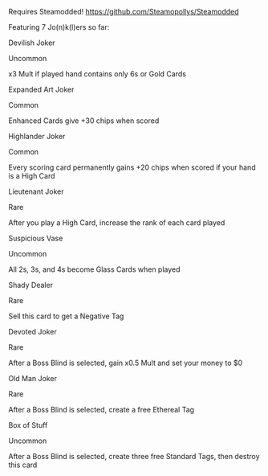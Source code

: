 Requires Steamodded!
https://github.com/Steamopollys/Steamodded

Featuring 7 Jo(n)k(l)ers so far:



Devilish Joker

Uncommon

x3 Mult if played hand contains only 6s or Gold Cards



Expanded Art Joker

Common

Enhanced Cards give +30 chips when scored



Highlander Joker

Common

Every scoring card permanently gains +20 chips when scored if your hand is a High Card



Lieutenant Joker

Rare

After you play a High Card, increase the rank of each card played



Suspicious Vase

Uncommon

All 2s, 3s, and 4s become Glass Cards when played



Shady Dealer

Rare

Sell this card to get a Negative Tag



Devoted Joker

Rare

After a Boss Blind is selected, gain x0.5 Mult and set your money to $0



Old Man Joker

Rare

After a Boss Blind is selected, create a free Ethereal Tag



Box of Stuff

Uncommon

After a Boss Blind is selected, create three free Standard Tags, then destroy this card
